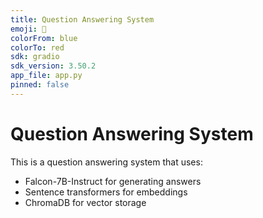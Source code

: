 ```yaml
---
title: Question Answering System
emoji: 🤖
colorFrom: blue
colorTo: red
sdk: gradio
sdk_version: 3.50.2
app_file: app.py
pinned: false
---
```


# Question Answering System

This is a question answering system that uses:

- Falcon-7B-Instruct for generating answers
- Sentence transformers for embeddings
- ChromaDB for vector storage
